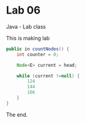 # Lab 06

Java - Lab class

This is making lab

```java
public in countNodes() {
    int counter = 0;

    Node<E> current = head;

    while (current !=null) {
        124
        144
        166
    }
}
```

The end.